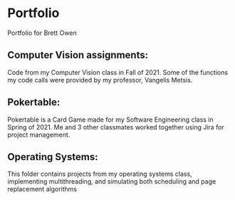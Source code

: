 # Portfolio
Portfolio for Brett Owen


## Computer Vision assignments:
Code from my Computer Vision class in Fall of 2021. Some of the functions my code calls were provided by my professor, Vangelis Metsis. 

## Pokertable:
Pokertable is a Card Game made for my Software Engineering class in Spring of 2021. Me and 3 other classmates worked together using Jira for project management. 

## Operating Systems: 
This folder contains projects from my operating systems class, implementing multithreading, and simulating both scheduling and page replacement algorithms